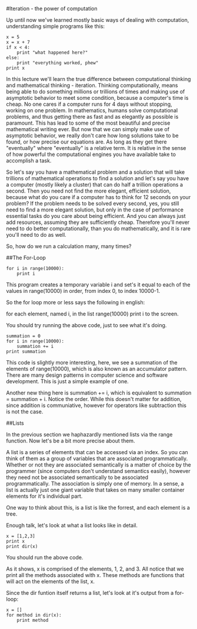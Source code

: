 #Iteration - the power of computation

Up until now we've learned mostly basic ways of dealing with computation, understanding simple programs like this:

```
x = 5
x = x + 7
if x < 4:
	print "what happened here?"
else:
	print "everything worked, phew"
print x
```

In this lecture we'll learn the true difference between computational thinking and mathematical thinking - iteration.  Thinking computationally, means being able to do something millions or trillions of times and making use of asymptotic behavior to meet some condition, because a computer's time is cheap.  No one cares if a computer runs for 4 days without stopping, working on one problem.  In mathematics, humans solve computational problems, and thus getting there as fast and as elegantly as possible is paramount.  This has lead to some of the most beautiful and precise mathematical writing ever.  But now that we can simply make use of asymptotic behavior, we really don't care how long solutions take to be found, or how precise our equations are.  As long as they get there "eventually" where "eventually" is a relative term.  It is relative in the sense of how powerful the computational engines you have available take to accomplish a task.  

So let's say you have a mathematical problem and a solution that will take trillions of mathematical operations to find a solution and let's say you have a computer (mostly likely a cluster) that can do half a trillion operations a second.  Then you need not find the more elegant, efficient solution, because what do you care if a computer has to think for 12 seconds on your problem?  If the problem needs to be solved every second, yes, you still need to find a more elegant solution, but only in the case of performance essential tasks do you care about being efficient.  And you can always just add resources, assuming they are sufficiently cheap.  Therefore you'll never need to do better computationally, than you do mathematically, and it is rare you'll need to do as well.  

So, how do we run a calculation many, many times?

##The For-Loop

```
for i in range(10000):
	print i
```

This program creates a temporary variable i and set's it equal to each of the values in range(10000) in order, from index 0, to index 10000-1.  

So the for loop more or less says the following in english: 

for each element, named i, in the list range(10000) print i to the screen.

You should try running the above code, just to see what it's doing.  


```
summation = 0
for i in range(10000):
	summation += i
print summation

```

This code is slightly more interesting, here, we see a summation of the elements of range(10000), which is also known as an accumulator pattern.  There are many design patterns in computer science and software development.  This is just a simple example of one.

Another new thing here is summation += i, which is equivalent to summation = summation + i.  Notice the order.  While this doesn't matter for addition, since addition is communiative, however for operators like subtraction this is not the case.  

##Lists

In the previous section we haphazardly mentioned lists via the range function.  Now let's be a bit more precise about them.

A list is a series of elements that can be accessed via an index.  So you can think of them as a group of variables that are associated programmatically.  Whether or not they are associated semantically is a matter of choice by the programmer (since computers don't understand semantics easily), however they need not be associated semantically to be associated programmatically.  The association is simply one of memory.  In a sense, a list is actually just one giant variable that takes on many smaller container elements for it's individual part.

One way to think about this, is a list is like the forrest, and each element is a tree.

Enough talk, let's look at what a list looks like in detail.

```
x = [1,2,3]
print x
print dir(x)
``` 

You should run the above code.  

As it shows, x is comprised of the elements, 1, 2, and 3.  All notice that we print all the methods associated with x.  These methods are functions that will act on the elements of the list, x.

Since the dir funtion itself returns a list, let's look at it's output from a for-loop:

```
x = []
for method in dir(x):
	print method
```



